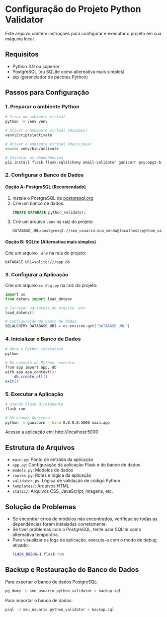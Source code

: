 # Configuração do Projeto Python Validator

Este arquivo contém instruções para configurar e executar o projeto em sua máquina local.

## Requisitos

- Python 3.9 ou superior
- PostgreSQL (ou SQLite como alternativa mais simples)
- pip (gerenciador de pacotes Python)

## Passos para Configuração

### 1. Preparar o ambiente Python

```bash
# Criar um ambiente virtual
python -m venv venv

# Ativar o ambiente virtual (Windows)
venv\Scripts\activate

# Ativar o ambiente virtual (Mac/Linux)
source venv/bin/activate

# Instalar as dependências
pip install flask flask-sqlalchemy email-validator gunicorn psycopg2-binary python-dotenv
```

### 2. Configurar o Banco de Dados

#### Opção A: PostgreSQL (Recomendado)

1. Instale o PostgreSQL de [postgresql.org](https://www.postgresql.org/download/)
2. Crie um banco de dados:
   ```sql
   CREATE DATABASE python_validator;
   ```
3. Crie um arquivo `.env` na raiz do projeto:
   ```
   DATABASE_URL=postgresql://seu_usuario:sua_senha@localhost/python_validator
   ```

#### Opção B: SQLite (Alternativa mais simples)

Crie um arquivo `.env` na raiz do projeto:
```
DATABASE_URL=sqlite:///app.db
```

### 3. Configurar a Aplicação

Crie um arquivo `config.py` na raiz do projeto:

```python
import os
from dotenv import load_dotenv

# Carregar variáveis do arquivo .env
load_dotenv()

# Configuração do banco de dados
SQLALCHEMY_DATABASE_URI = os.environ.get('DATABASE_URL')
```

### 4. Inicializar o Banco de Dados

```bash
# Abra o Python interativo
python

# No console do Python, execute:
from app import app, db
with app.app_context():
    db.create_all()
exit()
```

### 5. Executar a Aplicação

```bash
# Usando Flask diretamente
flask run

# OU usando Gunicorn
python -m gunicorn --bind 0.0.0.0:5000 main:app
```

Acesse a aplicação em: http://localhost:5000

## Estrutura de Arquivos

- `main.py`: Ponto de entrada da aplicação
- `app.py`: Configuração da aplicação Flask e do banco de dados
- `models.py`: Modelos de dados
- `routes.py`: Rotas e lógica da aplicação
- `validator.py`: Lógica de validação de código Python
- `templates/`: Arquivos HTML
- `static/`: Arquivos CSS, JavaScript, imagens, etc.

## Solução de Problemas

- Se encontrar erros de módulos não encontrados, verifique se todas as dependências foram instaladas corretamente.
- Se tiver problemas com o PostgreSQL, tente usar SQLite como alternativa temporária.
- Para visualizar os logs da aplicação, execute-a com o modo de debug ativado:
  ```bash
  FLASK_DEBUG=1 flask run
  ```

## Backup e Restauração do Banco de Dados

Para exportar o banco de dados PostgreSQL:
```bash
pg_dump -U seu_usuario python_validator > backup.sql
```

Para importar o banco de dados:
```bash
psql -U seu_usuario python_validator < backup.sql
```